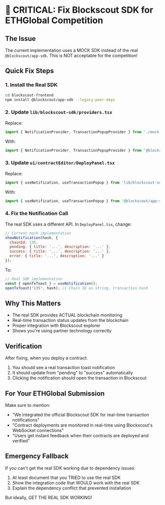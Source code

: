 # 🚨 CRITICAL: Fix Blockscout SDK for ETHGlobal Competition

## The Issue
The current implementation uses a MOCK SDK instead of the real `@blockscout/app-sdk`. This is NOT acceptable for the competition!

## Quick Fix Steps

### 1. Install the Real SDK
```bash
cd blockscout-frontend
npm install @blockscout/app-sdk --legacy-peer-deps
```

### 2. Update `lib/blockscout-sdk/providers.tsx`
Replace:
```javascript
import { NotificationProvider, TransactionPopupProvider } from './mock-sdk';
```

With:
```javascript
import { NotificationProvider, TransactionPopupProvider } from '@blockscout/app-sdk';
```

### 3. Update `ui/contractEditor/DeployPanel.tsx`  
Replace:
```javascript
import { useNotification, useTransactionPopup } from 'lib/blockscout-sdk/mock-sdk';
```

With:
```javascript
import { useNotification, useTransactionPopup } from '@blockscout/app-sdk';
```

### 4. Fix the Notification Call
The real SDK uses a different API. In `DeployPanel.tsx`, change:
```javascript
// Current mock implementation
showNotification(hash, {
  chainId: 135,
  pending: { title: '...', description: '...' },
  success: { title: '...', description: '...' },
  error: { title: '...', description: '...' }
});
```

To:
```javascript
// Real SDK implementation
const { openTxToast } = useNotification();
openTxToast("135", hash); // Chain ID as string, transaction hash
```

## Why This Matters
- The real SDK provides ACTUAL blockchain monitoring
- Real-time transaction status updates from the blockchain
- Proper integration with Blockscout explorer
- Shows you're using partner technology correctly

## Verification
After fixing, when you deploy a contract:
1. You should see a real transaction toast notification
2. It should update from "pending" to "success" automatically
3. Clicking the notification should open the transaction in Blockscout

## For Your ETHGlobal Submission
Make sure to mention:
- "We integrated the official Blockscout SDK for real-time transaction notifications"
- "Contract deployments are monitored in real-time using Blockscout's WebSocket connections"
- "Users get instant feedback when their contracts are deployed and verified"

## Emergency Fallback
If you can't get the real SDK working due to dependency issues:
1. At least document that you TRIED to use the real SDK
2. Show the integration code that WOULD work with the real SDK
3. Explain the dependency conflict that prevented installation

But ideally, GET THE REAL SDK WORKING!